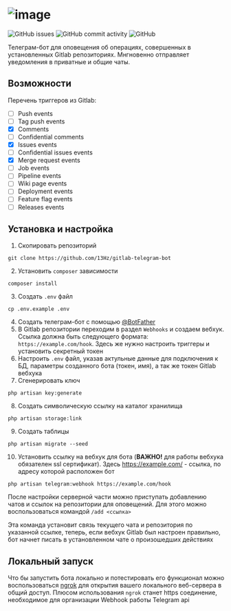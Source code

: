 # ![image](https://user-images.githubusercontent.com/39442071/213875462-0756d564-ac1f-43c8-b533-9d218f4cfedc.png)
![GitHub issues](https://img.shields.io/github/issues-raw/13Hz/gitlab-telegram-bot)
![GitHub commit activity](https://img.shields.io/github/commit-activity/m/13Hz/gitlab-telegram-bot)
![GitHub](https://img.shields.io/github/license/13Hz/gitlab-telegram-bot)

Телеграм-бот для оповещения об операциях, совершенных в установленных Gitlab репозиториях. Мнгновенно отправляет уведомления в приватные и общие чаты.

## Возможности

Перечень триггеров из Gitlab:
- [ ] Push events
- [ ] Tag push events
- [X] Comments
- [ ] Confidential comments
- [X] Issues events
- [ ] Confidential issues events
- [X] Merge request events
- [ ] Job events
- [ ] Pipeline events
- [ ] Wiki page events
- [ ] Deployment events
- [ ] Feature flag events
- [ ] Releases events

## Установка и настройка

1. Скопировать репозиторий
```
git clone https://github.com/13Hz/gitlab-telegram-bot
```
2. Установить `composer` зависимости
```
composer install
```
3. Создать `.env` файл
```
cp .env.example .env
```
4. Создать телеграм-бот с помощью [@BotFather](https://t.me/BotFather)
5. В Gitlab репозитории переходим в раздел `Webhooks` и создаем вебхук. Ссылка должна быть следующего формата: `https://example.com/hook`. 
Здесь же нужно настроить триггеры и установить секретный токен
6. Настроить `.env` файл, указав актульные данные для подключения к БД, параметры созданного бота (токен, имя), а так же токен Gitlab вебхука
7. Сгенерировать ключ
```
php artisan key:generate
```
8. Создать символическую ссылку на каталог хранилища
```
php artisan storage:link
```
9. Создать таблицы
```
php artisan migrate --seed
```
10. Установить ссылку на вебхук для бота (**ВАЖНО!** для работы вебхука обязателен ssl сертификат). Здесь https://example.com/ - ссылка, по адресу которой расположен бот
```
php artisan telegram:webhook https://example.com/hook
```

После настройки серверной части можно приступать добавлению чатов и ссылок на репозитории для оповещений. Для этого можно воспользоваться командой `/add <ссылка>`

Эта команда установит связь текущего чата и репозитория по указанной ссылке, теперь, если вебхук Gitlab был настроен правильно, бот начнет писать в установленном чате о произошедших действиях

## Локальный запуск

Что бы запустить бота локально и потестировать его функционал можно воспользоваться [ngrok](https://ngrok.com/) для открытия вашего локального веб-сервера в общий доступ. Плюсом использования `ngrok` станет https соединение, необходимое для организации Webhook работы Telegram api
